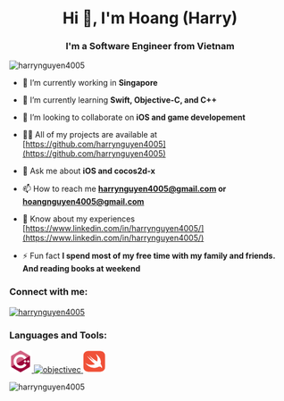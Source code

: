 <h1 align="center">Hi 👋, I'm Hoang (Harry)</h1>
<h3 align="center">I'm a Software Engineer from Vietnam</h3>

<p align="left"> <img src="https://komarev.com/ghpvc/?username=harrynguyen4005&label=Profile%20views&color=0e75b6&style=flat" alt="harrynguyen4005" /> </p>

- 🔭 I’m currently working in **Singapore**

- 🌱 I’m currently learning **Swift, Objective-C, and C++**

- 👯 I’m looking to collaborate on **iOS and game developement**

- 👨‍💻 All of my projects are available at [https://github.com/harrynguyen4005](https://github.com/harrynguyen4005)

- 💬 Ask me about **iOS and cocos2d-x**

- 📫 How to reach me **harrynguyen4005@gmail.com or hoangnguyen4005@gmail.com**

- 📄 Know about my experiences [https://www.linkedin.com/in/harrynguyen4005/](https://www.linkedin.com/in/harrynguyen4005/)

- ⚡ Fun fact **I spend most of my free time with my family and friends. And reading books at weekend**

<h3 align="left">Connect with me:</h3>
<p align="left">
<a href="https://linkedin.com/in/harrynguyen4005" target="blank"><img align="center" src="https://raw.githubusercontent.com/rahuldkjain/github-profile-readme-generator/master/src/images/icons/Social/linked-in-alt.svg" alt="harrynguyen4005" height="30" width="40" /></a>
</p>

<h3 align="left">Languages and Tools:</h3>
<p align="left"> <a href="https://www.w3schools.com/cpp/" target="_blank"> <img src="https://raw.githubusercontent.com/devicons/devicon/master/icons/cplusplus/cplusplus-original.svg" alt="cplusplus" width="40" height="40"/> </a> <a href="https://developer.apple.com/library/archive/documentation/Cocoa/Conceptual/ProgrammingWithObjectiveC/Introduction/Introduction.html" target="_blank"> <img src="https://www.vectorlogo.zone/logos/apple_objectivec/apple_objectivec-icon.svg" alt="objectivec" width="40" height="40"/> </a> <a href="https://developer.apple.com/swift/" target="_blank"> <img src="https://raw.githubusercontent.com/devicons/devicon/master/icons/swift/swift-original.svg" alt="swift" width="40" height="40"/> </a> </p>

<p><img align="left" src="https://github-readme-stats.vercel.app/api/top-langs?username=harrynguyen4005&show_icons=true&locale=en&layout=compact" alt="harrynguyen4005" /></p>
